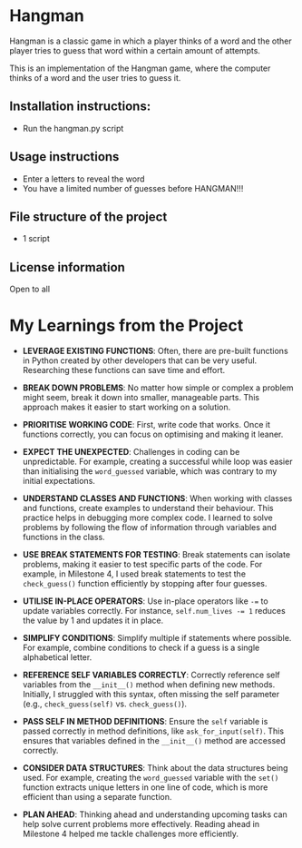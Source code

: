 # Hangman
Hangman is a classic game in which a player thinks of a word and the other player tries to guess that word within a certain amount of attempts.

This is an implementation of the Hangman game, where the computer thinks of a word and the user tries to guess it. 

## Installation instructions:
- Run the hangman.py script
  
## Usage instructions
- Enter a letters to reveal the word
- You have a limited number of guesses before HANGMAN!!!
  
## File structure of the project
- 1 script

## License information
Open to all 

# My Learnings from the Project
- **LEVERAGE EXISTING FUNCTIONS**: Often, there are pre-built functions in Python created by other developers that can be very useful. Researching these functions can save time and effort.

- **BREAK DOWN PROBLEMS**: No matter how simple or complex a problem might seem, break it down into smaller, manageable parts. This approach makes it easier to start working on a solution.

- **PRIORITISE WORKING CODE**: First, write code that works. Once it functions correctly, you can focus on optimising and making it leaner.

- **EXPECT THE UNEXPECTED**: Challenges in coding can be unpredictable. For example, creating a successful while loop was easier than initialising the `word_guessed` variable, which was contrary to my initial expectations.

- **UNDERSTAND CLASSES AND FUNCTIONS**: When working with classes and functions, create examples to understand their behaviour. This practice helps in debugging more complex code. I learned to solve problems by following the flow of information through variables and functions in the class.

- **USE BREAK STATEMENTS FOR TESTING**: Break statements can isolate problems, making it easier to test specific parts of the code. For example, in Milestone 4, I used break statements to test the `check_guess()` function efficiently by stopping after four guesses.

- **UTILISE IN-PLACE OPERATORS**: Use in-place operators like `-=` to update variables correctly. For instance, `self.num_lives -= 1` reduces the value by 1 and updates it in place.

- **SIMPLIFY CONDITIONS**: Simplify multiple if statements where possible. For example, combine conditions to check if a guess is a single alphabetical letter.

- **REFERENCE SELF VARIABLES CORRECTLY**: Correctly reference self variables from the `__init__()` method when defining new methods. Initially, I struggled with this syntax, often missing the self parameter (e.g., `check_guess(self)` vs. `check_guess()`).

- **PASS SELF IN METHOD DEFINITIONS**: Ensure the `self` variable is passed correctly in method definitions, like `ask_for_input(self)`. This ensures that variables defined in the `__init__()` method are accessed correctly.

- **CONSIDER DATA STRUCTURES**: Think about the data structures being used. For example, creating the `word_guessed` variable with the `set()` function extracts unique letters in one line of code, which is more efficient than using a separate function.

- **PLAN AHEAD**: Thinking ahead and understanding upcoming tasks can help solve current problems more effectively. Reading ahead in Milestone 4 helped me tackle challenges more efficiently.













